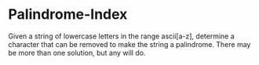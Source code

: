 # Palindrome-Index
Given a string of lowercase letters in the range ascii[a-z], determine a character that can be removed to make the string a palindrome. There may be more than one solution, but any will do.
